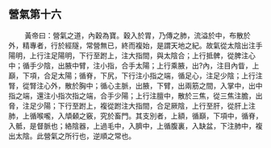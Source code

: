 ## 營氣第十六

<p>&emsp;&emsp;
黃帝曰：營氣之道，內穀為寶。穀入於胃，乃傳之肺，流溢於中，布散於外，精專者，行於經隧，常營無已，終而複始，是謂天地之紀。故氣從太陰出注手陽明，上行注足陽明，下行至跗上，注大指間，與太陰合；上行抵髀，從脾注心中；循手少陰，出腋中臂，注小指，合手太陽；上行乘腋，出?內，注目內眥，上巔，下項，合足太陽；循脊，下尻，下行注小指之端，循足心，注足少陰；上行注腎，從腎注心外，散於胸中；循心主脈，出腋，下臂，出兩筋之間，入掌中，出中指之端，還注小指次指之端，合手少陽；上行注膻中，散於三焦，從三焦注膽，出脅，注足少陽；下行至跗上，複從跗注大指間，合足厥陰，上行至肝，從肝上注肺，上循喉嚨，入頏顙之竅，究於畜門。其支別者，上額，循巔，下項中，循脊，入骶，是督脈也；絡陰器，上過毛中，入臍中，上循腹裏，入缺盆，下注肺中，複出太陰。此營氣之所行也，逆順之常也。
</p>
